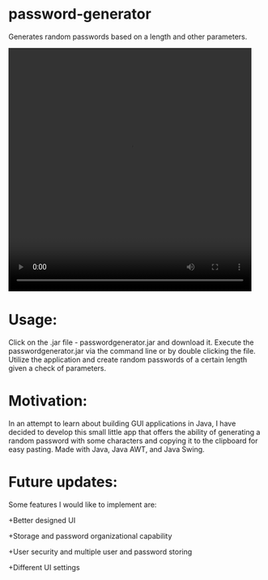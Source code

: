 # password-generator
Generates random passwords based on a length and other parameters. 



<video width = "480" height = "480" autoplay>
<source src = "https://user-images.githubusercontent.com/74251098/145956780-2d287232-aa43-4439-984f-95f18ba0cc0a.mp4" type = "video/mp4">
</video>

<h1><b>Usage:</b></h1>
Click on the .jar file - passwordgenerator.jar and download it.
Execute the passwordgenerator.jar via the command line or by double clicking the file.
Utilize the application and create random passwords of a certain length given a check of parameters.

<h1><b>Motivation:</b></h1>
In an attempt to learn about building GUI applications in Java, I have decided to develop this small little app that offers the ability of generating a random password with some characters and copying it to the clipboard for easy pasting. Made with Java, Java AWT, and Java Swing.

<h1><b>Future updates:</b></h1>
Some features I would like to implement are:

+Better designed UI

+Storage and password organizational capability

+User security and multiple user and password storing

+Different UI settings

